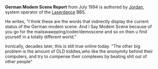 **German Modem Scene Report** from July 1994 is authored by [Jordan](https://demozoo.org/sceners/23748/), system operator of the [Laserdance](https://demozoo.org/bbs/5565/) BBS. 

He writes, "I think these are the words that indirectly display the current status of the German modem scene. And i Say Modem Scene because of you go for the mailswawpping/coder/demoscene and so on then u find yourself in a totally different world."

Ironically, decades later, this is still true online today. "The other big problem is the amount of OLD kiddies,who like the anonymity behind their computers, and try to compense their complexes by beating shit out of other people"